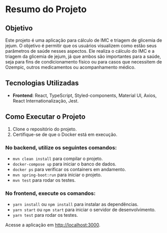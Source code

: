 # Resumo do Projeto

## Objetivo
Este projeto é uma aplicação para cálculo de IMC e triagem de glicemia de jejum. O objetivo é permitir que os usuários visualizem como estão seus parâmetros de saúde nesses aspectos. Ele realiza o cálculo do IMC e a triagem da glicemia de jejum, já que ambos são importantes para a saúde, seja para fins de condicionamento físico ou para casos que necessitem de Ozempic, outros medicamentos ou acompanhamento médico.

## Tecnologias Utilizadas

- **Frontend**: React, TypeScript, Styled-components, Material UI, Axios, React Internationalização, Jest.

## Como Executar o Projeto

1. Clone o repositório do projeto.
2. Certifique-se de que o Docker está em execução.

### No backend, utilize os seguintes comandos:
- `mvn clean install` para compilar o projeto.
- `docker-compose up` para iniciar o banco de dados.
- `docker ps` para verificar os containers em andamento.
- `mvn spring-boot:run` para iniciar o projeto.
- `mvn test` para rodar os testes.

### No frontend, execute os comandos:
- `yarn install` ou `npm install` para instalar as dependências.
- `yarn start` ou `npm start` para iniciar o servidor de desenvolvimento.
- `yarn test` para rodar os testes.

Acesse a aplicação em [http://localhost:3000](http://localhost:3000).
